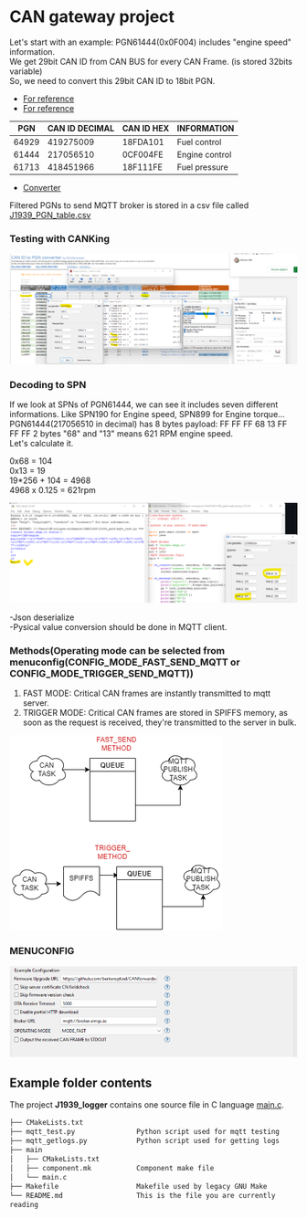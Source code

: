 # CAN gateway project

Let's start with an example: 
PGN61444(0x0F004) includes "engine speed" information.   
We get 29bit CAN ID from CAN BUS for every CAN Frame. (is stored 32bits variable)  
So, we need to convert this 29bit CAN ID to 18bit PGN. 

- [For reference](https://www.csselectronics.com/pages/j1939-explained-simple-intro-tutorial)   
- [For reference](https://www.machsystems.cz/en/news/2019/a-free-tool-for-sae-j1939-pgn-to-can-id-conversion)  

| PGN | CAN ID DECIMAL | CAN ID HEX | INFORMATION
| --- | --- | --- | --- | 
| 64929 | 419275009 | 18FDA101 | Fuel control
| 61444 | 217056510 | 0CF004FE | Engine control
| 61713 | 418451966 | 18F111FE | Fuel pressure

- [Converter](https://docs.google.com/spreadsheets/d/10f7-TFU9oViSQZYGFYVPDia2w1hd5eOPMlgJXmx31Lg/edit#gid=1130918092)

Filtered PGNs to send MQTT broker is stored in a csv file called [J1939_PGN_table.csv](https://github.com/berkeroptoel/J1939_gateway/blob/master/Records/J1939_PGN_table.csv) 

### Testing with CANKing

![CANKing](https://github.com/berkeroptoel/J1939_gateway/blob/master/Records/CANKing.png)

 


### Decoding to SPN  
If we look at SPNs of PGN61444, we can see it includes seven different informations. Like SPN190 for Engine speed, SPN899 for Engine torque... 
PGN61444(217056510 in decimal) has 8 bytes payload: FF FF FF 68 13 FF FF FF
2 bytes "68" and "13" means 621 RPM engine speed.  
Let's calculate it. 

0x68 = 104  
0x13 = 19  
19*256 + 104 = 4968   
4968 x 0.125 = 621rpm

![SPN190](https://github.com/berkeroptoel/J1939_gateway/blob/master/Records/RPM.png)

-Json deserialize  
-Pysical value conversion should be done in MQTT client.  


### Methods(Operating mode can be selected from menuconfig(CONFIG_MODE_FAST_SEND_MQTT or CONFIG_MODE_TRIGGER_SEND_MQTT))  
1) FAST MODE: Critical CAN frames are instantly transmitted to mqtt server.  
2) TRIGGER MODE: Critical CAN frames are stored in SPIFFS memory, as soon as the request is received, they're transmitted to the server in bulk.   

![MODES](https://github.com/berkeroptoel/J1939_gateway/blob/master/Records/M1.drawio.png)

### MENUCONFIG  
![SETTINGS](https://github.com/berkeroptoel/J1939_gateway/blob/master/Records/menuconfig.png)
## Example folder contents

The project **J1939_logger** contains one source file in C language [main.c](J1939_logger/main/main.c). 

```
├── CMakeLists.txt
├── mqtt_test.py               Python script used for mqtt testing
├── mqtt_getlogs.py            Python script used for getting logs
├── main
│   ├── CMakeLists.txt
│   ├── component.mk           Component make file
│   └── main.c
├── Makefile                   Makefile used by legacy GNU Make
└── README.md                  This is the file you are currently reading
```

